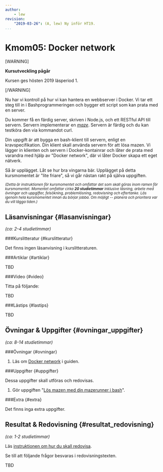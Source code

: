```yaml
---
author:
    - lew
revision:
    "2019-03-26": (A, lew) Ny inför HT19.
...
```

Kmom05: Docker network
==================================

[WARNING]

**Kursutveckling pågår**

Kursen ges hösten 2019 läsperiod 1.

[/WARNING]

<!--more-->

Nu har vi kontroll på hur vi kan hantera en webbserver i Docker. Vi tar ett steg till in i Bashprogrammeringen och bygger ett script som kan prata med en server.

Du kommer få en färdig server, skriven i Node.js, och ett RESTful API till servern. Servern implementerar en [*maze*](https://en.wikipedia.org/wiki/Maze). Servern är färdig och du kan testköra den via kommandot curl.

Din uppgift är att bygga en bash-klient till servern, enligt en kravspecifikation. Din klient skall använda servern för att lösa mazen. Vi lägger in klienten och servern i Docker-kontainrar och låter de prata med varandra med hjälp av "Docker network", där vi låter Docker skapa ett eget nätverk.

Så är upplägget. Låt se hur bra vingarna bär. Upplägget på detta kursmomentet är "lite friare", så vi går nästan rakt på själva uppgiften.

<!--more-->

<small><i>(Detta är instruktionen för kursmomentet och omfattar det som skall göras inom ramen för kursmomentet. Momentet omfattar cirka **20 studietimmar** inklusive läsning, arbete med övningar och uppgifter, felsökning, problemlösning, redovisning och eftertanke. Läs igenom hela kursmomentet innan du börjar jobba. Om möjligt -- planera och prioritera var du vill lägga tiden.)</i></small>



Läsanvisningar  {#lasanvisningar}
---------------------------------

*(ca: 2-4 studietimmar)*


###Kurslitteratur  {#kurslitteratur}

Det finns ingen läsanvisning i kurslitteraturen.

<!--
http://exploringjs.com/es6/index.html
-->



###Artiklar {#artiklar}

TBD

<!-- 1. Läs igenom hur du med Bash kan skapa ett mer avancerat kommandoradsprogram som tar argument. Artikeln ["Skapa Bash-skript med options, command och arguments"](kunskap/skapa-bash-skript-med-options-command-och-arguments) ger dig en struktur till hur du kan skapa mer avancerade och större Bash-skript. -->



###Video  {#video}

Titta på följande:

TBD

<!-- 1. Till kursen finns en videoserie, "[linux](https://www.youtube.com/playlist?list=PLKtP9l5q3ce_AGc9pBgaXFEQGjyFJe7XJ)", kika på de videor som börjar på 5.

1. Se videon om "[REST API concepts and examples](https://www.youtube.com/watch?v=7YcW25PHnAA)". Den visar exempel på grunderna i REST API och hur det förhåller sig till en webb URL.

1. I labbarna node1 - node3 skrapar vi ytan på funktionell programmering. Titta gärna på denna [spellista](https://www.youtube.com/playlist?list=PL0zVEGEvSaeEd9hlmCXrk5yUyqUag-n84) av MPJ som är programmerare på Spotify. -->

###Lästips {#lastips}

TBD

<!-- 1. Det finns en webbplats som föreslår en [JSON API specifikation](http://jsonapi.org/). Du kan titta översiktligt på den, börja med stycket om "Fetching Data". Specifikationen ger oss en guide, eller ledtrådar och tips, till hur man kan skriva ett JSON API för en server.

1. nodejs har ett [api](https://nodejs.org/api/) där de inbyggda funktionerna är dokumenterade, läs igenom översiktligt och använd som referens när du programmerar.

1. Följ gärna med i forumtråden [Functional Programming](https://dbwebb.se/forum/viewtopic.php?f=36&t=5980) där funktionell programmering diskuteras i allmänhet. -->

Övningar & Uppgifter  {#ovningar_uppgifter}
-------------------------------------------

*(ca: 8-14 studietimmar)*



###Övningar {#ovningar}

<!-- Det finns inga övningar. -->

1. Läs om [Docker network](guide/docker/docker-network) i guiden.


###Uppgifter {#uppgifter}

Dessa uppgifter skall utföras och redovisas.

1. Gör uppgiften "[Lös mazen med din mazerunner i bash](uppgift/mazerunner-i-bash)".

<!-- 1. Gör uppgiften [node2](uppgift/linux-lab4-asynkron-programmering) för att träna på nodejs api funktioner. -->


<!--
VT18 ÄNDRA TILL GENERELL LAB MED NODE
Gör laborationen [Node.js och inbyggda moduler (node2)](uppgift/nodejs-inbyggda-moduler) för att träna på inbyggda moduler i Node.js.
-->



###Extra {#extra}

Det finns inga extra uppgifter.



Resultat & Redovisning  {#resultat_redovisning}
-----------------------------------------------

*(ca: 1-2 studietimmar)*

Läs [instruktionen om hur du skall redovisa](./../redovisa).

Se till att följande frågor besvaras i redovisningstexten.

TBD
<!-- * Hur kändes det att bekanta sig med inbyggda nodejs moduler?
* Är du bekant med JSON API sedan tidigare?
* Hur kändes det att skriva ett litet större bash-skript? Var det något som var mer eller mindre utmanande och tidskrävande?
* Kikade du på källkoden till maze-servern? Har du några reflektioner kring den?
* Är du nöjd med din mazerunner? Gjorde du nåt speciellt som du vill lyfta fram? -->
